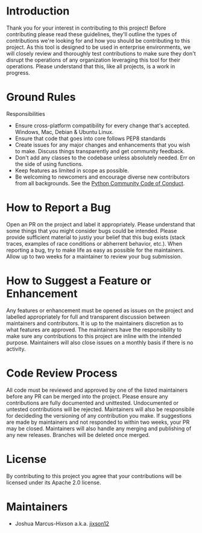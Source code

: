 # Introduction

Thank you for your interest in contributing to this project!  Before contributing please read these guidelines, they'll outline the types of contributions we're looking for and how you should be contributing to this project.  As this tool is designed to be used in enterprise environments, we will closely review and thoroughly test contributions to make sure they don't disrupt the operations of any organization leveraging this tool for their operations.  Please understand that this, like all projects, is a work in progress. 

# Ground Rules

Responsibilities
* Ensure cross-platform compatibility for every change that's accepted. Windows, Mac, Debian & Ubuntu Linux.
* Ensure that code that goes into core follows PEP8 standards
* Create issues for any major changes and enhancements that you wish to make. Discuss things transparently and get community feedback.
* Don't add any classes to the codebase unless absolutely needed. Err on the side of using functions.
* Keep features as limited in scope as possible.
* Be welcoming to newcomers and encourage diverse new contributors from all backgrounds. See the [Python Community Code of Conduct](https://www.python.org/psf/codeofconduct/).

# How to Report a Bug

Open an PR on the project and label it appropriately.  Please understand that some things that you might consider bugs could be intended.  Please provide sufficient material to justiy your belief that this bug exists (stack traces, examples of race conditions or abherrent behavior, etc.).  When reporting a bug, try to make life as easy as possible for the maintainers.  Allow up to two weeks for a maintainer to review your bug submission.

# How to Suggest a Feature or Enhancement

Any features or enhancement must be opened as issues on the project and labelled appropriately for full and transparent discussion between maintainers and contributors.  It is up to the maintainers discretion as to what features are approved.  The maintainers have the responsibility to make sure any contributions to this project are inline with the intended purpose.  Maintainers will also close issues on a monthly basis if there is no activity.

# Code Review Process

All code must be reviewed and approved by one of the listed maintainers before any PR can be merged into the project.  Please ensure any contributions are fully documented and unittested.  Undocumented or untested contributions will be rejected.  Maintainers will also be responsibile for decideding the versioning of any contribution you make.  If suggestions are made by maintainers and not responded to within two weeks, your PR may be closed.  Maintainers will also handle any merging and publishing of any new releases.  Branches will be deleted once merged.

# License

By contributing to this project you agree that your contributions will be licensed under its Apache 2.0 license.

# Maintainers

* Joshua Marcus-Hixson a.k.a. [jixson12](https://www.github.com/jixson12)
